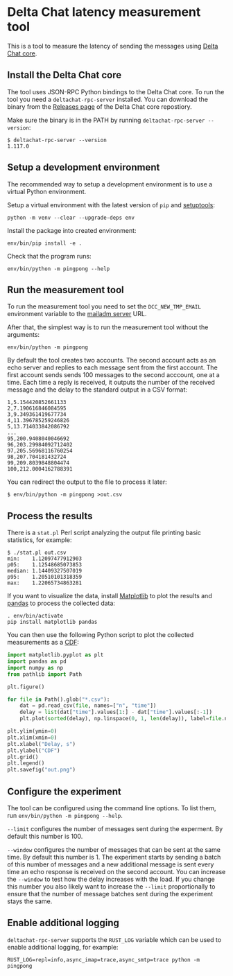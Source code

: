 # Delta Chat latency measurement tool

This is a tool to measure the latency of sending the messages
using [Delta Chat core](https://github.com/deltachat/deltachat-core-rust).

## Install the Delta Chat core

The tool uses JSON-RPC Python bindings to the Delta Chat core.
To run the tool you need a `deltachat-rpc-server` installed.
You can download the binary
from the [Releases page](https://github.com/deltachat/deltachat-core-rust/releases)
of the Delta Chat core repostiory.

Make sure the binary is in the PATH by running `deltachat-rpc-server --version`:
```
$ deltachat-rpc-server --version
1.117.0
```

## Setup a development environment

The recommended way to setup a development environment
is to use a virtual Python environment.

Setup a virtual environment with the latest version
of `pip` and [setuptools](https://setuptools.pypa.io/):
```
python -m venv --clear --upgrade-deps env
```

Install the package into created environment:
```
env/bin/pip install -e .
```

Check that the program runs:
```
env/bin/python -m pingpong --help
```

## Run the measurement tool

To run the measurement tool you need to set the `DCC_NEW_TMP_EMAIL` environment variable
to the [mailadm server](https://mailadm.readthedocs.io/) URL.

After that, the simplest way is to run the measurement tool without the arguments:
```
env/bin/python -m pingpong
```

By default the tool creates two accounts.
The second account acts as an echo server and replies to each message sent from the first account.
The first account sends sends 100 messages to the second acccount, one at a time.
Each time a reply is received, it outputs the number of the received message and the delay to the standard output in a CSV format:
```
1,5.154420852661133
2,7.190616846084595
3,9.349361419677734
4,11.396785259246826
5,13.714033842086792
...
95,200.9408040046692
96,203.29984092712402
97,205.56968116760254
98,207.704181432724
99,209.8039848804474
100,212.0004162788391
```

You can redirect the output to the file to process it later:
```
$ env/bin/python -m pingpong >out.csv
```

## Process the results

There is a `stat.pl` Perl script analyzing the output file printing basic statistics,
for example:
```
$ ./stat.pl out.csv
min:    1.12097477912903
p05:    1.12548685073853
median: 1.14409327507019
p95:    1.20510101318359
max:    1.22065734863281
```

If you want to visualize the data,
install [Matplotlib](https://matplotlib.org/) to plot the results
and [pandas](https://pandas.pydata.org/) to process the collected data:
```
. env/bin/activate
pip install matplotlib pandas
```

You can then use the following Python script to plot the collected measurements as a [CDF](https://en.wikipedia.org/wiki/Cumulative_distribution_function):
```python
import matplotlib.pyplot as plt
import pandas as pd
import numpy as np
from pathlib import Path

plt.figure()

for file in Path().glob("*.csv"):
    dat = pd.read_csv(file, names=["n", "time"])
    delay = list(dat["time"].values[1:] - dat["time"].values[:-1])
    plt.plot(sorted(delay), np.linspace(0, 1, len(delay)), label=file.name)

plt.ylim(ymin=0)
plt.xlim(xmin=0)
plt.xlabel("Delay, s")
plt.ylabel("CDF")
plt.grid()
plt.legend()
plt.savefig("out.png")
```

## Configure the experiment

The tool can be configured using the command line options.
To list them, run `env/bin/python -m pingpong --help`.

`--limit` configures the number of messages sent during the experment.
By default this number is 100.

`--window` configures the number of messages that can be sent at the same time.
By default this number is 1.
The experiment starts by sending a batch of this number of messages
and a new additional message is sent every time an echo response is received on the second account.
You can increase the `--window` to test how the delay increases with the load.
If you change this number you also likely want to increase the `--limit` proportionally
to ensure that the number of message batches sent during the experiment stays the same.

## Enable additional logging

`deltachat-rpc-server` supports the `RUST_LOG` variable
which can be used to enable additional logging,
for example:
```
RUST_LOG=repl=info,async_imap=trace,async_smtp=trace python -m pingpong
```
